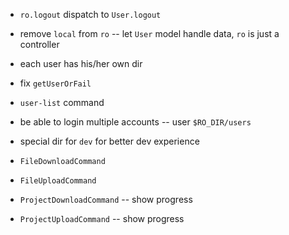 - `ro.logout` dispatch to `User.logout`

- remove `local` from `ro` -- let `User` model handle data, `ro` is just a controller

- each user has his/her own dir

- fix `getUserOrFail`

- `user-list` command

- be able to login multiple accounts -- user `$RO_DIR/users`

- special dir for `dev` for better dev experience

- `FileDownloadCommand`
- `FileUploadCommand`

- `ProjectDownloadCommand` -- show progress
- `ProjectUploadCommand` -- show progress
